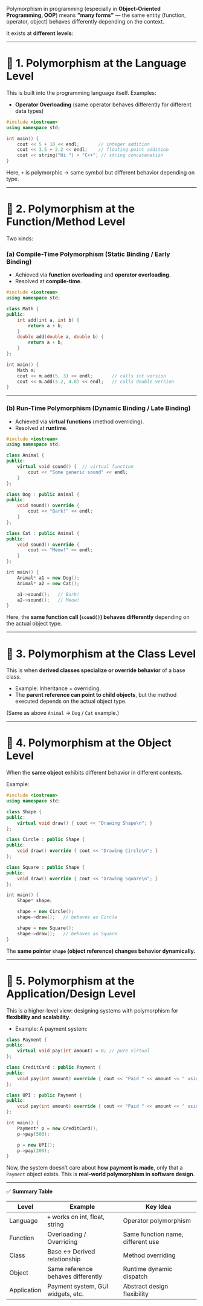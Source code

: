 Polymorphism in programming (especially in **Object-Oriented Programming, OOP**) means **"many forms"** — the same entity (function, operator, object) behaves differently depending on the context.

It exists at **different levels**:

---

# 🔹 1. **Polymorphism at the Language Level**

This is built into the programming language itself.
Examples:

* **Operator Overloading** (same operator behaves differently for different data types)

```cpp
#include <iostream>
using namespace std;

int main() {
    cout << 5 + 10 << endl;       // integer addition
    cout << 3.5 + 2.2 << endl;    // floating-point addition
    cout << string("Hi ") + "C++"; // string concatenation
}
```

Here, `+` is polymorphic → same symbol but different behavior depending on type.

---

# 🔹 2. **Polymorphism at the Function/Method Level**

Two kinds:

### (a) **Compile-Time Polymorphism (Static Binding / Early Binding)**

* Achieved via **function overloading** and **operator overloading**.
* Resolved at **compile-time**.

```cpp
#include <iostream>
using namespace std;

class Math {
public:
    int add(int a, int b) {
        return a + b;
    }
    double add(double a, double b) {
        return a + b;
    }
};

int main() {
    Math m;
    cout << m.add(5, 3) << endl;       // calls int version
    cout << m.add(3.2, 4.8) << endl;   // calls double version
}
```

---

### (b) **Run-Time Polymorphism (Dynamic Binding / Late Binding)**

* Achieved via **virtual functions** (method overriding).
* Resolved at **runtime**.

```cpp
#include <iostream>
using namespace std;

class Animal {
public:
    virtual void sound() {  // virtual function
        cout << "Some generic sound" << endl;
    }
};

class Dog : public Animal {
public:
    void sound() override {
        cout << "Bark!" << endl;
    }
};

class Cat : public Animal {
public:
    void sound() override {
        cout << "Meow!" << endl;
    }
};

int main() {
    Animal* a1 = new Dog();
    Animal* a2 = new Cat();

    a1->sound();   // Bark!
    a2->sound();   // Meow!
}
```

Here, the **same function call (`sound()`) behaves differently** depending on the actual object type.

---

# 🔹 3. **Polymorphism at the Class Level**

This is when **derived classes specialize or override behavior** of a base class.

* Example: Inheritance + overriding.
* The **parent reference can point to child objects**, but the method executed depends on the actual object type.

(Same as above `Animal` → `Dog` / `Cat` example.)

---

# 🔹 4. **Polymorphism at the Object Level**

When the **same object** exhibits different behavior in different contexts.

Example:

```cpp
#include <iostream>
using namespace std;

class Shape {
public:
    virtual void draw() { cout << "Drawing Shape\n"; }
};

class Circle : public Shape {
public:
    void draw() override { cout << "Drawing Circle\n"; }
};

class Square : public Shape {
public:
    void draw() override { cout << "Drawing Square\n"; }
};

int main() {
    Shape* shape;

    shape = new Circle();
    shape->draw();   // behaves as Circle

    shape = new Square();
    shape->draw();   // behaves as Square
}
```

The **same pointer `shape` (object reference) changes behavior dynamically.**

---

# 🔹 5. **Polymorphism at the Application/Design Level**

This is a higher-level view: designing systems with polymorphism for **flexibility and scalability**.

* Example: A payment system:

```cpp
class Payment {
public:
    virtual void pay(int amount) = 0; // pure virtual
};

class CreditCard : public Payment {
public:
    void pay(int amount) override { cout << "Paid " << amount << " using Credit Card\n"; }
};

class UPI : public Payment {
public:
    void pay(int amount) override { cout << "Paid " << amount << " using UPI\n"; }
};

int main() {
    Payment* p = new CreditCard();
    p->pay(500);

    p = new UPI();
    p->pay(200);
}
```

Now, the system doesn’t care about **how payment is made**, only that a `Payment` object exists. This is **real-world polymorphism in software design**.

---

✅ **Summary Table**

| Level       | Example                            | Key Idea                          |
| ----------- | ---------------------------------- | --------------------------------- |
| Language    | `+` works on int, float, string    | Operator polymorphism             |
| Function    | Overloading / Overriding           | Same function name, different use |
| Class       | Base ↔ Derived relationship        | Method overriding                 |
| Object      | Same reference behaves differently | Runtime dynamic dispatch          |
| Application | Payment system, GUI widgets, etc.  | Abstract design flexibility       |
